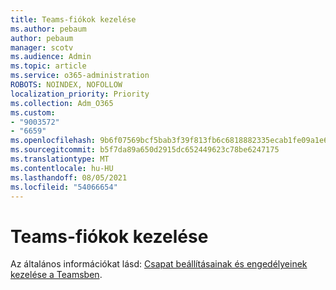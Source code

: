 ```yaml
---
title: Teams-fiókok kezelése
ms.author: pebaum
author: pebaum
manager: scotv
ms.audience: Admin
ms.topic: article
ms.service: o365-administration
ROBOTS: NOINDEX, NOFOLLOW
localization_priority: Priority
ms.collection: Adm_O365
ms.custom:
- "9003572"
- "6659"
ms.openlocfilehash: 9b6f07569bcf5bab3f39f813fb6c6818882335ecab1fe09a1e65f2e06ff2edd5
ms.sourcegitcommit: b5f7da89a650d2915dc652449623c78be6247175
ms.translationtype: MT
ms.contentlocale: hu-HU
ms.lasthandoff: 08/05/2021
ms.locfileid: "54066654"
---
```

# <a name="managing-teams-accounts"></a>Teams-fiókok kezelése

Az általános információkat lásd: [Csapat beállításainak és engedélyeinek kezelése a Teamsben](https://support.microsoft.com/office/ce053b04-1b8e-4796-baa8-90dc427b3acc#ID0EAABAAA=Desktop).
